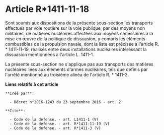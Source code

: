 # Article R*1411-11-18

Sont soumis aux dispositions de la présente sous-section les transports effectués par voie routière sur la voie publique, par
des moyens non militaires, de matières nucléaires affectées aux moyens nécessaires à la mise en œuvre de la politique de
dissuasion, y compris les éléments combustibles de la propulsion navale, dont la liste est précisée à l'article R. *
1411-11-19, réalisés entre deux installations nucléaires intéressant la dissuasion mentionnées à l'article L. 1411-1. 

La présente sous-section ne s'applique pas aux transports des matières nucléaires liées aux éléments d'armes nucléaires, tels
que définis par l'arrêté mentionné au troisième alinéa de l'article R. * 1411-3.

**Liens relatifs à cet article**

	**Créé par**:

	  - Décret n°2016-1243 du 23 septembre 2016 - art. 2

	**Cite**:

	  - Code de la défense. - art. L1411-1 (V)
	  - Code de la défense. - art. R*1411-11-19 (V)
	  - Code de la défense. - art. R*1411-3 (V)

